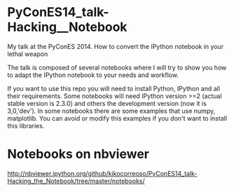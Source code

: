 PyConES14_talk-Hacking__Notebook
=============================================

My talk at the PyConES 2014. How to convert the IPython notebook in your lethal weapon

The talk is composed of several notebooks where I will try to show you how to adapt the IPython notebook 
to your needs and workflow.

If you want to use this repo you will need to install Python, IPython and all their requirements. 
Some notebooks will need IPython version >=2 (actual stable version is 2.3.0) and others the development 
version (now it is 3,0,'dev'). In some notebooks there are some examples that use numpy, matplotlib. 
You can avoid or modify this examples if you don't want to install this libraries.

Notebooks on nbviewer
=====================

http://nbviewer.ipython.org/github/kikocorreoso/PyConES14_talk-Hacking_the_Notebook/tree/master/notebooks/
